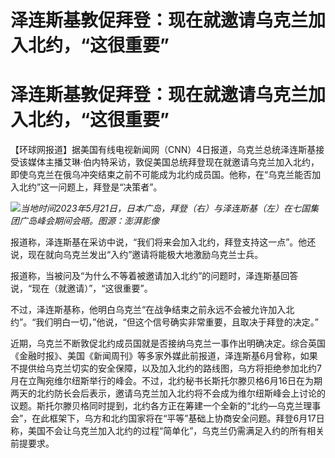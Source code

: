 # 泽连斯基敦促拜登：现在就邀请乌克兰加入北约，“这很重要”

# 泽连斯基敦促拜登：现在就邀请乌克兰加入北约，“这很重要”

【环球网报道】据美国有线电视新闻网（CNN）4日报道，乌克兰总统泽连斯基接受该媒体主播艾琳·伯内特采访，敦促美国总统拜登现在就邀请乌克兰加入北约，即使乌克兰在俄乌冲突结束之前不可能成为北约成员国。他称，在“乌克兰能否加入北约”这一问题上，拜登是“决策者”。

![](https://inews.gtimg.com/om_bt/OkWBQSnuSgFGcdUcyvE8s8gCwQyjYVO9S7Qyt6sIPDBRIAA/1000)_当地时间2023年5月21日，日本广岛，拜登（右）与泽连斯基（左）在七国集团广岛峰会期间会晤。图源：澎湃影像_

报道称，泽连斯基在采访中说，“我们将来会加入北约，拜登支持这一点”。他还说，现在就向乌克兰发出“入约”邀请将能极大地激励乌克兰士兵。

报道称，当被问及“为什么不等着被邀请加入北约”的问题时，泽连斯基回答说，“现在（就邀请）”，“这很重要”。

不过，泽连斯基称，他明白乌克兰“在战争结束之前永远不会被允许加入北约”。“我们明白一切，”他说，“但这个信号确实非常重要，且取决于拜登的决定。”

近期，乌克兰不断敦促北约成员国就是否接纳乌克兰一事作出明确决定。综合英国《金融时报》、美国《新闻周刊》等多家外媒此前报道，泽连斯基6月曾称，如果不提供给乌克兰切实的安全保障，以及加入北约的路线图，乌方将拒绝参加北约7月在立陶宛维尔纽斯举行的峰会。不过，北约秘书长斯托尔滕贝格6月16日在为期两天的北约防长会后表示，邀请乌克兰加入北约将不会成为维尔纽斯峰会上讨论的议题。斯托尔滕贝格同时提到，北约各方正在筹建一个全新的“北约—乌克兰理事会”，在此框架下，乌方和北约国家将在“平等”基础上协商安全问题。拜登6月17日称，美国不会让乌克兰加入北约的过程“简单化”，乌克兰仍需满足入约的所有相关前提要求。

